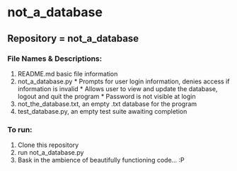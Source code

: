 # not_a_database

## Repository = not_a_database

### File Names & Descriptions:

  1. README.md basic file information
  2. not_a_database.py
    * Prompts for user login information, denies access if information is invalid
    * Allows user to view and update the database, logout and quit the program
    * Password is not visible at login
  3. not_the_database.txt, an empty .txt database for the program
  4. test_database.py, an empty test suite awaiting completion

### To run:

  1. Clone this repository
  2. run not_a_database.py
  3. Bask in the ambience of beautifully functioning code... :P
